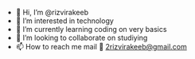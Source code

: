 - 👋 Hi, I’m @rizvirakeeb
- 👀 I’m interested in technology
- 🌱 I’m currently learning coding on very basics
- 💞️ I’m looking to collaborate on studiying
- 📫 How to reach me mail 📧 2rizvirakeeb@gmail.com

<!---
rizvirakeeb/rizvirakeeb is a ✨ special ✨ repository because its `README.md` (this file) appears on your GitHub profile.
You can click the Preview link to take a look at your changes.
--->

